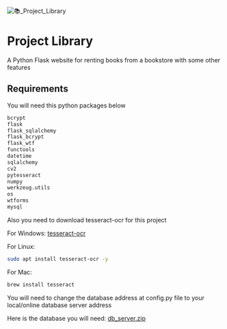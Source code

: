 ![📚_Project_Library](https://user-images.githubusercontent.com/90692939/200117993-2d724024-09e0-4769-8c69-b8a13b7920db.png)
# Project Library
A Python Flask website for renting books from a bookstore with some other features
## Requirements
You will need this python packages below
```bash
bcrypt
flask 
flask_sqlalchemy
flask_bcrypt
flask_wtf
functools
datetime
sqlalchemy
cv2
pytesseract
numpy
werkzeug.utils
os
wtforms
mysql
```
Also you need to download tesseract-ocr for this project

For Windows: [tesseract-ocr](https://github.com/UB-Mannheim/tesseract/wiki)

For Linux:
```bash
sudo apt install tesseract-ocr -y
```
For Mac:
```bash
brew install tesseract
```

You will need to change the database address at config.py file to your local/online database server address

Here is the database you will need:
[db_server.zip](https://github.com/Blankbee/project_library/files/9943717/db_server.zip)


